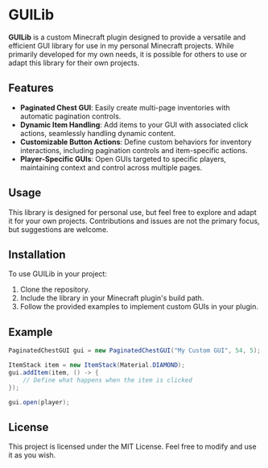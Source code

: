 # GUILib

**GUILib** is a custom Minecraft plugin designed to provide a versatile and efficient GUI library for use in my personal Minecraft projects. While primarily developed for my own needs, it is possible for others to use or adapt this library for their own projects.

## Features

- **Paginated Chest GUI**: Easily create multi-page inventories with automatic pagination controls.
- **Dynamic Item Handling**: Add items to your GUI with associated click actions, seamlessly handling dynamic content.
- **Customizable Button Actions**: Define custom behaviors for inventory interactions, including pagination controls and item-specific actions.
- **Player-Specific GUIs**: Open GUIs targeted to specific players, maintaining context and control across multiple pages.

## Usage

This library is designed for personal use, but feel free to explore and adapt it for your own projects. Contributions and issues are not the primary focus, but suggestions are welcome.

## Installation

To use GUILib in your project:

1. Clone the repository.
2. Include the library in your Minecraft plugin's build path.
3. Follow the provided examples to implement custom GUIs in your plugin.

## Example

```java
PaginatedChestGUI gui = new PaginatedChestGUI("My Custom GUI", 54, 5);

ItemStack item = new ItemStack(Material.DIAMOND);
gui.addItem(item, () -> {
    // Define what happens when the item is clicked
});

gui.open(player);
```

## License

This project is licensed under the MIT License. Feel free to modify and use it as you wish.
